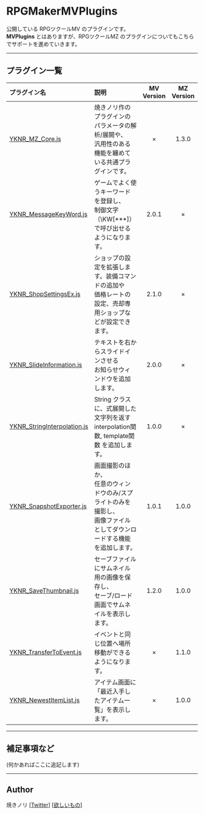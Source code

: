 # RPGMakerMVPlugins
公開している RPGツクールMV のプラグインです。\
**MVPlugins** とはありますが、RPGツクールMZ のプラグインについてもこちらでサポートを進めていきます。

---

<!-- ここからURL一覧 -->
[YKNR_MZ_Core.js]: /plugins/YKNR_Core
[YKNR_MessageKeyWord.js]: /plugins/YKNR_MessageKeyWord
[YKNR_ShopSettingsEx.js]: /plugins/YKNR_ShopSettingsEx
[YKNR_SlideInformation.js]: /plugins/YKNR_SlideInformation
[YKNR_StringInterpolation.js]: /plugins/YKNR_StringInterpolation
[YKNR_SnapshotExporter.js]: /plugins/YKNR_SnapshotExporter
[YKNR_SaveThumbnail.js]: /plugins/YKNR_SaveThumbnail
[YKNR_TransferToEvent.js]: /plugins/YKNR_TransferToEvent
[YKNR_NewestItemList.js]: /plugins/YKNR_NewestItemList
<!-- ここまでURL一覧 -->

## プラグイン一覧

|プラグイン名|説明|MV Version|MZ Version|
|:--|:--|:--:|:--:|
|[YKNR_MZ_Core.js][]|焼きノリ作のプラグインのパラメータの解析/展開や、<br>汎用性のある機能を纏めている共通プラグインです。| × | 1.3.0 |
|[YKNR_MessageKeyWord.js][]|ゲームでよく使うキーワードを登録し、<br>制御文字（\KW[***]）で呼び出せるようになります。| 2.0.1 | × |
|[YKNR_ShopSettingsEx.js][]|ショップの設定を拡張します。装備コマンドの追加や<br>価格レートの設定、売却専用ショップなどが設定できます。| 2.1.0 | × |
|[YKNR_SlideInformation.js][]|テキストを右からスライドインさせる<br>お知らせウィンドウを追加します。| 2.0.0 | × |
|[YKNR_StringInterpolation.js][]|String クラスに、式展開した文字列を返す<br>interpolation関数, template関数 を追加します。| 1.0.0 | × |
|[YKNR_SnapshotExporter.js][]|画面撮影のほか、<br>任意のウィンドウのみ/スプライトのみを撮影し、<br>画像ファイルとしてダウンロードする機能を追加します。| 1.0.1 | 1.0.0 |
|[YKNR_SaveThumbnail.js][]|セーブファイルにサムネイル用の画像を保存し、<br>セーブ/ロード画面でサムネイルを表示します。| 1.2.0 | 1.0.0 |
|[YKNR_TransferToEvent.js][]|イベントと同じ位置へ場所移動ができるようになります。| × | 1.1.0 |
|[YKNR_NewestItemList.js][]|アイテム画面に「最近入手したアイテム一覧」を表示します。| × | 1.0.0 |

---
## 補足事項など
(何かあればここに追記します)

---
## Author
焼きノリ
[[Twitter](https://twitter.com/Noritake0424)]
[[欲しいもの](https://www.amazon.jp/hz/wishlist/ls/3HAY7QN91DUF2?ref_=wl_share)]
